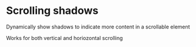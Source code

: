 # Scrolling shadows

Dynamically show shadows to indicate more content in a scrollable element

Works for both vertical and horiozontal scrolling
